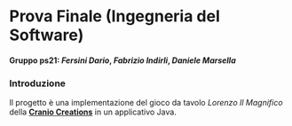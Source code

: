 # Prova Finale (Ingegneria del Software)
#### Gruppo ps21: _Fersini Dario_, _Fabrizio Indirli_, _Daniele Marsella_

### Introduzione
Il progetto è una implementazione del gioco da tavolo _Lorenzo Il Magnifico_ della [**Cranio Creations**](http://www.craniocreations.it) in un applicativo Java.

